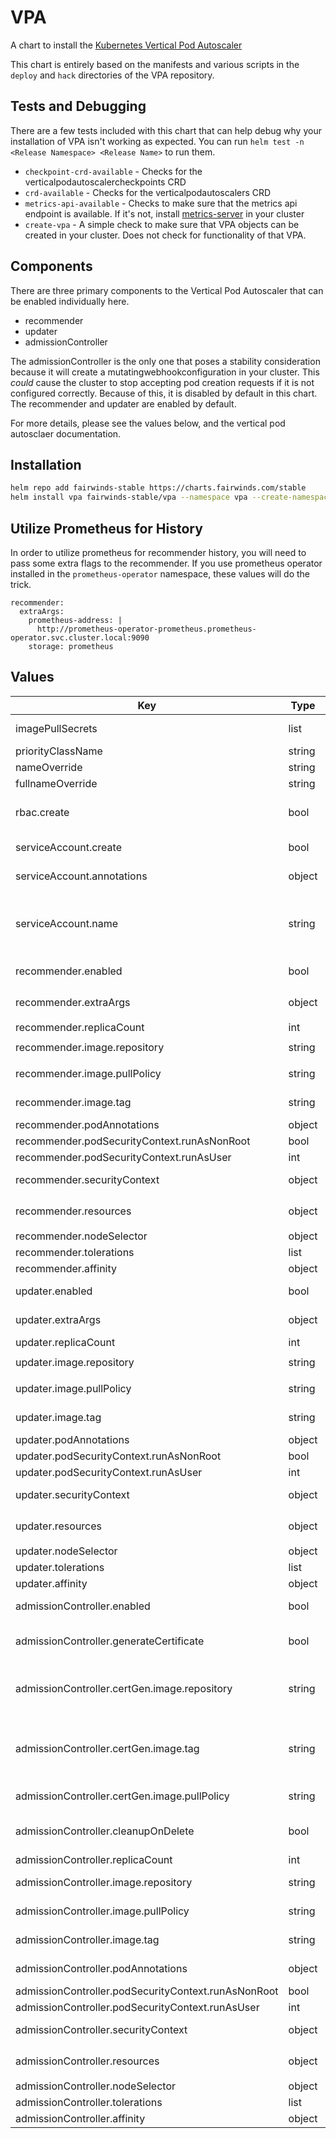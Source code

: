 # VPA

A chart to install the [Kubernetes Vertical Pod Autoscaler](https://github.com/kubernetes/autoscaler/tree/master/vertical-pod-autoscaler)

This chart is entirely based on the manifests and various scripts in the `deploy` and `hack` directories of the VPA repository.

## Tests and Debugging

There are a few tests included with this chart that can help debug why your installation of VPA isn't working as expected. You can run `helm test -n <Release Namespace> <Release Name>` to run them.

* `checkpoint-crd-available` - Checks for the verticalpodautoscalercheckpoints CRD
* `crd-available` - Checks for the verticalpodautoscalers CRD
* `metrics-api-available` - Checks to make sure that the metrics api endpoint is available. If it's not, install [metrics-server](https://github.com/kubernetes-sigs/metrics-server) in your cluster
* `create-vpa` - A simple check to make sure that VPA objects can be created in your cluster. Does not check for functionality of that VPA.

## Components

There are three primary components to the Vertical Pod Autoscaler that can be enabled individually here.

* recommender
* updater
* admissionController

The admissionController is the only one that poses a stability consideration because it will create a mutatingwebhookconfiguration in your cluster. This _could_ cause the cluster to stop accepting pod creation requests if it is not configured correctly. Because of this, it is disabled by default in this chart. The recommender and updater are enabled by default.

For more details, please see the values below, and the vertical pod autosclaer documentation.

## Installation

```bash
helm repo add fairwinds-stable https://charts.fairwinds.com/stable
helm install vpa fairwinds-stable/vpa --namespace vpa --create-namespace
```

## Utilize Prometheus for History

In order to utilize prometheus for recommender history, you will need to pass some extra flags to the recommender. If you use prometheus operator installed in the `prometheus-operator` namespace, these values will do the trick.

```
recommender:
  extraArgs:
    prometheus-address: |
      http://prometheus-operator-prometheus.prometheus-operator.svc.cluster.local:9090
    storage: prometheus
```

## Values

| Key | Type | Default | Description |
|-----|------|---------|-------------|
| imagePullSecrets | list | `[]` | A list of image pull secrets to be used for all pods |
| priorityClassName | string | `""` | To set the priorityclass for all pods |
| nameOverride | string | `""` | A template override for the name |
| fullnameOverride | string | `""` | A template override for the fullname |
| rbac.create | bool | `true` | If true, then rbac resources (clusterroles and clusterrolebindings) will be created for the selected components. |
| serviceAccount.create | bool | `true` | Specifies whether a service account should be created for each component |
| serviceAccount.annotations | object | `{}` | Annotations to add to the service accounts for each component |
| serviceAccount.name | string | `""` | The base name of the service account to use (appended with the component). If not set and create is true, a name is generated using the fullname template and appended for each component |
| recommender.enabled | bool | `true` | If true, the vpa recommender component will be installed. |
| recommender.extraArgs | object | `{"pod-recommendation-min-cpu-millicores":15,"pod-recommendation-min-memory-mb":100,"v":"4"}` | A set of key-value flags to be passed to the recommender |
| recommender.replicaCount | int | `1` |  |
| recommender.image.repository | string | `"us.gcr.io/k8s-artifacts-prod/autoscaling/vpa-recommender"` | The location of the recommender image |
| recommender.image.pullPolicy | string | `"Always"` | The pull policy for the recommender image. Recommend not changing this |
| recommender.image.tag | string | `""` | Overrides the image tag whose default is the chart appVersion |
| recommender.podAnnotations | object | `{}` | Annotations to add to the recommender pod |
| recommender.podSecurityContext.runAsNonRoot | bool | `true` |  |
| recommender.podSecurityContext.runAsUser | int | `65534` |  |
| recommender.securityContext | object | `{}` | The security context for the containers inside the recommender pod |
| recommender.resources | object | `{"limits":{"cpu":"200m","memory":"1000Mi"},"requests":{"cpu":"50m","memory":"500Mi"}}` | The resources block for the recommender pod |
| recommender.nodeSelector | object | `{}` |  |
| recommender.tolerations | list | `[]` |  |
| recommender.affinity | object | `{}` |  |
| updater.enabled | bool | `true` | If true, the updater component will be deployed |
| updater.extraArgs | object | `{}` | A key-value map of flags to pass to the updater |
| updater.replicaCount | int | `1` |  |
| updater.image.repository | string | `"us.gcr.io/k8s-artifacts-prod/autoscaling/vpa-updater"` | The location of the updater image |
| updater.image.pullPolicy | string | `"Always"` | The pull policy for the updater image. Recommend not changing this |
| updater.image.tag | string | `""` | Overrides the image tag whose default is the chart appVersion |
| updater.podAnnotations | object | `{}` | Annotations to add to the updater pod |
| updater.podSecurityContext.runAsNonRoot | bool | `true` |  |
| updater.podSecurityContext.runAsUser | int | `65534` |  |
| updater.securityContext | object | `{}` | The security context for the containers inside the updater pod |
| updater.resources | object | `{"limits":{"cpu":"200m","memory":"1000Mi"},"requests":{"cpu":"50m","memory":"500Mi"}}` | The resources block for the updater pod |
| updater.nodeSelector | object | `{}` |  |
| updater.tolerations | list | `[]` |  |
| updater.affinity | object | `{}` |  |
| admissionController.enabled | bool | `false` | If true, will install the admission-controller component of vpa |
| admissionController.generateCertificate | bool | `true` | If true and admissionController is enabled, a pre-install hook will run to create the certificate for the webhook |
| admissionController.certGen.image.repository | string | `"quay.io/reactiveops/ci-images"` | An image that contains certgen for creating certificates. Only used if admissionController.generateCertificate is true |
| admissionController.certGen.image.tag | string | `"v11-alpine"` | An image tag for the admissionController.certGen.image.repository image. Only used if admissionController.generateCertificate is true |
| admissionController.certGen.image.pullPolicy | string | `"Always"` | The pull policy for the certgen image. Recommend not changing this |
| admissionController.cleanupOnDelete | bool | `true` | If true, a post-delete job will remove the mutatingwebhookconfiguration and the tls secret for the admission controller |
| admissionController.replicaCount | int | `1` |  |
| admissionController.image.repository | string | `"us.gcr.io/k8s-artifacts-prod/autoscaling/vpa-admission-controller"` | The location of the vpa admission controller image |
| admissionController.image.pullPolicy | string | `"Always"` | The pull policy for the admission controller image. Recommend not changing this |
| admissionController.image.tag | string | `""` | Overrides the image tag whose default is the chart appVersion |
| admissionController.podAnnotations | object | `{}` | Annotations to add to the admission controller pod |
| admissionController.podSecurityContext.runAsNonRoot | bool | `true` |  |
| admissionController.podSecurityContext.runAsUser | int | `65534` |  |
| admissionController.securityContext | object | `{}` | The security context for the containers inside the admission controller pod |
| admissionController.resources | object | `{"limits":{"cpu":"200m","memory":"500Mi"},"requests":{"cpu":"50m","memory":"200Mi"}}` | The resources block for the admission controller pod |
| admissionController.nodeSelector | object | `{}` |  |
| admissionController.tolerations | list | `[]` |  |
| admissionController.affinity | object | `{}` |  |
